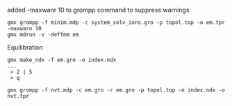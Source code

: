 added -maxwanr 10 to grompp command to suppress warnings
```
gmx grompp -f minim.mdp -c system_solv_ions.gro -p topol.top -o em.tpr -maxwarn 10
gmx mdrun -v -deffnm em
```

Equilibration
```
gmx make_ndx -f em.gro -o index.ndx
...
 > 2 | 5
 > q
```

```
gmx grompp -f nvt.mdp -c em.gro -r em.gro -p topol.top -n index.ndx -o nvt.tpr
```